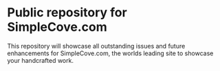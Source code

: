# Public repository for SimpleCove.com

This repository will showcase all outstanding issues and future enhancements for SimpleCove.com, the worlds leading site to showcase your handcrafted work.
